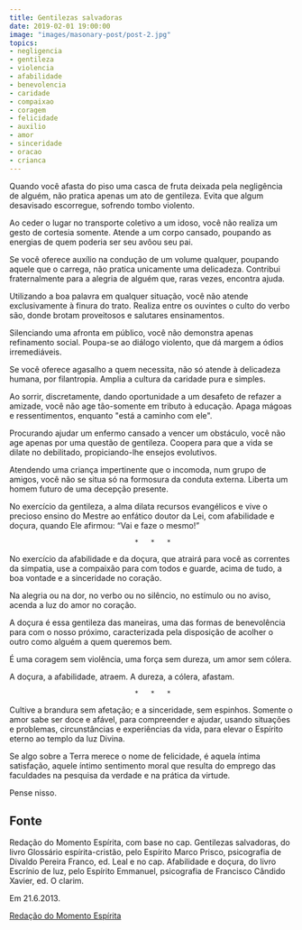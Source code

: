 ```yaml
---
title: Gentilezas salvadoras
date: 2019-02-01 19:00:00
image: "images/masonary-post/post-2.jpg"
topics: 
- negligencia
- gentileza
- violencia
- afabilidade
- benevolencia
- caridade
- compaixao
- coragem
- felicidade
- auxilio
- amor
- sinceridade
- oracao
- crianca
---
```



Quando você afasta do piso uma casca de fruta deixada pela negligência de
alguém, não pratica apenas um ato de gentileza. Evita que algum desavisado
escorregue, sofrendo tombo violento.

Ao ceder o lugar no transporte coletivo a um idoso, você não realiza um gesto
de cortesia somente. Atende a um corpo cansado, poupando as energias de quem
poderia ser seu avôou seu pai.

Se você oferece auxílio na condução de um volume qualquer, poupando aquele que
o carrega, não pratica unicamente uma delicadeza. Contribui fraternalmente para
a alegria de alguém que, raras vezes, encontra ajuda.

Utilizando a boa palavra em qualquer situação, você não atende exclusivamente à
finura do trato. Realiza entre os ouvintes o culto do verbo são, donde brotam
proveitosos e salutares ensinamentos.

Silenciando uma afronta em público, você não demonstra apenas refinamento
social. Poupa-se ao diálogo violento, que dá margem a ódios irremediáveis.

Se você oferece agasalho a quem necessita, não só atende à delicadeza humana,
por filantropia. Amplia a cultura da caridade pura e simples.

Ao sorrir, discretamente, dando oportunidade a um desafeto de refazer a
amizade, você não age tão-somente em tributo à educação. Apaga mágoas e
ressentimentos, enquanto "está a caminho com ele".

Procurando ajudar um enfermo cansado a vencer um obstáculo, você não age apenas
por uma questão de gentileza. Coopera para que a vida se dilate no debilitado,
propiciando-lhe ensejos evolutivos.

Atendendo uma criança impertinente que o incomoda, num grupo de amigos, você
não se situa só na formosura da conduta externa. Liberta um homem futuro de uma
decepção presente.

No exercício da gentileza, a alma dilata recursos evangélicos e vive o precioso
ensino do Mestre ao enfático doutor da Lei, com afabilidade e doçura, quando
Ele afirmou: “Vai e faze o mesmo!”

                                   *   *   *

No exercício da afabilidade e da doçura, que atrairá para você as correntes da
simpatia, use a compaixão para com todos e guarde, acima de tudo, a boa vontade
e a sinceridade no coração.

Na alegria ou na dor, no verbo ou no silêncio, no estímulo ou no aviso, acenda
a luz do amor no coração.

A doçura é essa gentileza das maneiras, uma das formas de benevolência para com
o nosso próximo, caracterizada pela disposição de acolher o outro como alguém a
quem queremos bem.

É uma coragem sem violência, uma força sem dureza, um amor sem cólera.

A doçura, a afabilidade, atraem. A dureza, a cólera, afastam.

                                   *   *   *

Cultive a brandura sem afetação; e a sinceridade, sem espinhos. Somente o amor
sabe ser doce e afável, para compreender e ajudar, usando situações e
problemas, circunstâncias e experiências da vida, para elevar o Espírito eterno
ao templo da luz Divina.

Se algo sobre a Terra merece o nome de felicidade, é aquela íntima satisfação,
aquele íntimo sentimento moral que resulta do emprego das faculdades na
pesquisa da verdade e na prática da virtude.

Pense nisso.


## Fonte
Redação do Momento Espírita, com base no cap. Gentilezas
salvadoras, do livro Glossário espírita-cristão, pelo Espírito
Marco Prisco, psicografia de Divaldo Pereira Franco, ed. Leal
e no cap. Afabilidade e doçura, do livro Escrínio de luz, pelo
Espírito Emmanuel, psicografia de Francisco Cândido Xavier,
ed. O clarim.

Em 21.6.2013. 


[Redação do Momento Espírita](http://momento.com.br/pt/ler_texto.php?id=3855)
